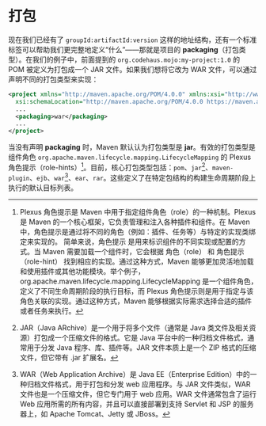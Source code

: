 # 打包

现在我们已经有了 `groupId:artifactId:version` 这样的地址结构，还有一个标准标签可以帮助我们更完整地定义“什么”——那就是项目的 **packaging**（打包类型）。在我们的例子中，前面提到的 `org.codehaus.mojo:my-project:1.0` 的 POM 被定义为打包成一个 JAR 文件。如果我们想将它改为 WAR 文件，可以通过声明不同的打包类型来实现：

```xml
<project xmlns="http://maven.apache.org/POM/4.0.0" xmlns:xsi="http://www.w3.org/2001/XMLSchema-instance"
  xsi:schemaLocation="http://maven.apache.org/POM/4.0.0 https://maven.apache.org/xsd/maven-4.0.0.xsd">
  ...
  <packaging>war</packaging>
  ...
</project>
```

当没有声明 **packaging** 时，Maven 默认认为打包类型是 **jar**。有效的打包类型是组件角色 `org.apache.maven.lifecycle.mapping.LifecycleMapping` 的 Plexus 角色提示（role-hints）[^1]。目前，核心打包类型包括：`pom`、`jar`[^2]、`maven-plugin`、`ejb`、`war`[^3]、`ear`、`rar`。这些定义了在特定包结构的构建生命周期阶段上执行的默认目标列表。

[^1]: Plexus 角色提示是 Maven 中用于指定组件角色（role）的一种机制。Plexus 是 Maven 的一个核心框架，它负责管理和注入各种插件和组件。在 Maven 中，角色提示是通过将不同的角色（例如：插件、任务等）与特定的实现类绑定来实现的。 简单来说，角色提示 是用来标识组件的不同实现或配置的方式。当 Maven 需要加载一个组件时，它会根据 角色（role） 和 角色提示（role-hint） 找到相应的实现。通过这种方式，Maven 能够更加灵活地加载和使用插件或其他功能模块。举个例子，org.apache.maven.lifecycle.mapping.LifecycleMapping 是一个组件角色，定义了不同生命周期阶段的执行目标，而 Plexus 角色提示则是用于指定与该角色关联的实现。通过这种方式，Maven 能够根据实际需求选择合适的插件或者任务来执行。
[^2]: JAR（Java ARchive）是一个用于将多个文件（通常是 Java 类文件及相关资源）打包成一个压缩文件的格式。它是 Java 平台中的一种归档文件格式，通常用于分发 Java 程序、库、插件等。JAR 文件本质上是一个 ZIP 格式的压缩文件，但它带有 .jar 扩展名。
[^3]: WAR（Web Application Archive）是 Java EE（Enterprise Edition）中的一种归档文件格式，用于打包和分发 web 应用程序。与 JAR 文件类似，WAR 文件也是一个压缩文件，但它专门用于 web 应用。WAR 文件通常包含了运行 Web 应用所需的所有内容，并且可以直接部署到支持 Servlet 和 JSP 的服务器上，如 Apache Tomcat、Jetty 或 JBoss。
